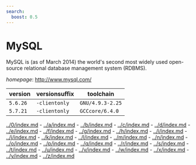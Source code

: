 ```yaml
---
search:
  boost: 0.5
---
```

# MySQL

MySQL is (as of March 2014) the world's second most widely used  open-source relational database management system (RDBMS).

*homepage*: <http://www.mysql.com/>

version | versionsuffix | toolchain
--------|---------------|----------
``5.6.26`` | ``-clientonly`` | ``GNU/4.9.3-2.25``
``5.7.21`` | ``-clientonly`` | ``GCCcore/6.4.0``

[../0/index.md](0) - [../a/index.md](a) - [../b/index.md](b) - [../c/index.md](c) - [../d/index.md](d) - [../e/index.md](e) - [../f/index.md](f) - [../g/index.md](g) - [../h/index.md](h) - [../i/index.md](i) - [../j/index.md](j) - [../k/index.md](k) - [../l/index.md](l) - [../m/index.md](m) - [../n/index.md](n) - [../o/index.md](o) - [../p/index.md](p) - [../q/index.md](q) - [../r/index.md](r) - [../s/index.md](s) - [../t/index.md](t) - [../u/index.md](u) - [../v/index.md](v) - [../w/index.md](w) - [../x/index.md](x) - [../y/index.md](y) - [../z/index.md](z)

